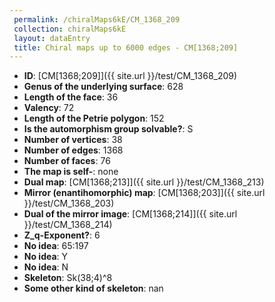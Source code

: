 ```yaml
--- 
 permalink: /chiralMaps6kE/CM_1368_209 
 collection: chiralMaps6kE
 layout: dataEntry
 title: Chiral maps up to 6000 edges - CM[1368;209]
---
```


- **ID**: [CM[1368;209]]({{ site.url }}/test/CM_1368_209)
- **Genus of the underlying surface**: 628
- **Length of the face**: 36
- **Valency**: 72
- **Length of the Petrie polygon**: 152
- **Is the automorphism group solvable?**: S
- **Number of vertices**: 38
- **Number of edges**: 1368
- **Number of faces**: 76
- **The map is self-**: none
- **Dual map**: [CM[1368;213]]({{ site.url }}/test/CM_1368_213)
- **Mirror (enantihomorphic) map**: [CM[1368;203]]({{ site.url }}/test/CM_1368_203)
- **Dual of the mirror image**: [CM[1368;214]]({{ site.url }}/test/CM_1368_214)
- **Z_q-Exponent?**: 6
- **No idea**:  65:197
- **No idea**: Y
- **No idea**: N
- **Skeleton**: Sk(38;4)^8
- **Some other kind of skeleton**: nan
